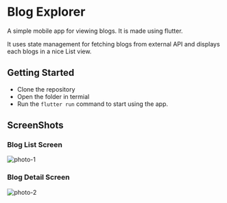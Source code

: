# Blog Explorer

A simple mobile app for viewing blogs. It is made using flutter.

It uses state management for fetching blogs from external API and displays each blogs in a nice List view.

## Getting Started

- Clone the repository
- Open the folder in termial
- Run the `flutter run` command to start using the app.

## ScreenShots
### Blog List Screen
![photo-1](https://github.com/NeelPoriya/BlogExplorer/assets/64574792/7f2242c2-ac62-4ac8-b139-e3887ac858d5)

### Blog Detail Screen
![photo-2](https://github.com/NeelPoriya/BlogExplorer/assets/64574792/2ecf76ea-d25a-4f6e-b4b4-a357aafd3a9d)

